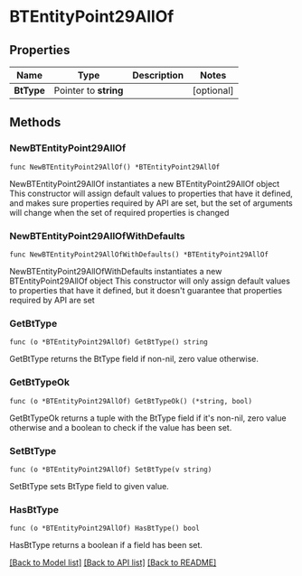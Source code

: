 # BTEntityPoint29AllOf

## Properties

Name | Type | Description | Notes
------------ | ------------- | ------------- | -------------
**BtType** | Pointer to **string** |  | [optional] 

## Methods

### NewBTEntityPoint29AllOf

`func NewBTEntityPoint29AllOf() *BTEntityPoint29AllOf`

NewBTEntityPoint29AllOf instantiates a new BTEntityPoint29AllOf object
This constructor will assign default values to properties that have it defined,
and makes sure properties required by API are set, but the set of arguments
will change when the set of required properties is changed

### NewBTEntityPoint29AllOfWithDefaults

`func NewBTEntityPoint29AllOfWithDefaults() *BTEntityPoint29AllOf`

NewBTEntityPoint29AllOfWithDefaults instantiates a new BTEntityPoint29AllOf object
This constructor will only assign default values to properties that have it defined,
but it doesn't guarantee that properties required by API are set

### GetBtType

`func (o *BTEntityPoint29AllOf) GetBtType() string`

GetBtType returns the BtType field if non-nil, zero value otherwise.

### GetBtTypeOk

`func (o *BTEntityPoint29AllOf) GetBtTypeOk() (*string, bool)`

GetBtTypeOk returns a tuple with the BtType field if it's non-nil, zero value otherwise
and a boolean to check if the value has been set.

### SetBtType

`func (o *BTEntityPoint29AllOf) SetBtType(v string)`

SetBtType sets BtType field to given value.

### HasBtType

`func (o *BTEntityPoint29AllOf) HasBtType() bool`

HasBtType returns a boolean if a field has been set.


[[Back to Model list]](../README.md#documentation-for-models) [[Back to API list]](../README.md#documentation-for-api-endpoints) [[Back to README]](../README.md)



